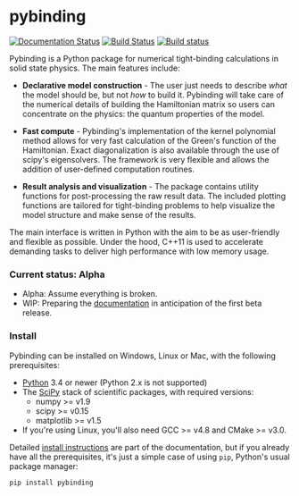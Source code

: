 # pybinding

[![Documentation Status](https://readthedocs.org/projects/pybinding/badge/?version=latest)](http://pybinding.readthedocs.org/en/latest/?badge=latest)
[![Build Status](https://travis-ci.org/dean0x7d/pybinding.svg?branch=develop)](https://travis-ci.org/dean0x7d/pybinding)
[![Build status](https://ci.appveyor.com/api/projects/status/vd84e6gxixsu9l81/branch/develop?svg=true)](https://ci.appveyor.com/project/dean0x7d/pybinding/branch/develop)

Pybinding is a Python package for numerical tight-binding calculations in solid state physics.
The main features include:

* **Declarative model construction** - The user just needs to describe *what* the model should be,
but not *how* to build it. Pybinding will take care of the numerical details of building the
Hamiltonian matrix so users can concentrate on the physics: the quantum properties of the model.

* **Fast compute** - Pybinding's implementation of the kernel polynomial method allows for very fast
calculation of the Green's function of the Hamiltonian. Exact diagonalization is also available
through the use of scipy's eigensolvers. The framework is very flexible and allows the addition 
of user-defined computation routines.

* **Result analysis and visualization** - The package contains utility functions for post-processing
the raw result data. The included plotting functions are tailored for tight-binding problems to
help visualize the model structure and make sense of the results.

The main interface is written in Python with the aim to be as user-friendly and flexible as
possible. Under the hood, C++11 is used to accelerate demanding tasks to deliver high performance
with low memory usage.


### Current status: Alpha

* Alpha: Assume everything is broken.
* WIP: Preparing the [documentation] in anticipation of the first beta release.


### Install

Pybinding can be installed on Windows, Linux or Mac, with the following prerequisites:

* [Python] 3.4 or newer (Python 2.x is not supported)
* The [SciPy] stack of scientific packages, with required versions:
  * numpy >= v1.9
  * scipy >= v0.15
  * matplotlib >= v1.5
* If you're using Linux, you'll also need GCC >= v4.8 and CMake >= v3.0.

Detailed [install instructions] are part of the documentation, but if you already have all the
prerequisites, it's just a simple case of using `pip`, Python's usual package manager:

    pip install pybinding


[Python]: https://www.python.org/
[SciPy]: http://www.scipy.org/>
[install instructions]: http://pybinding.rtfd.org/en/latest/install/index.html
[documentation]: http://pybinding.readthedocs.org/

